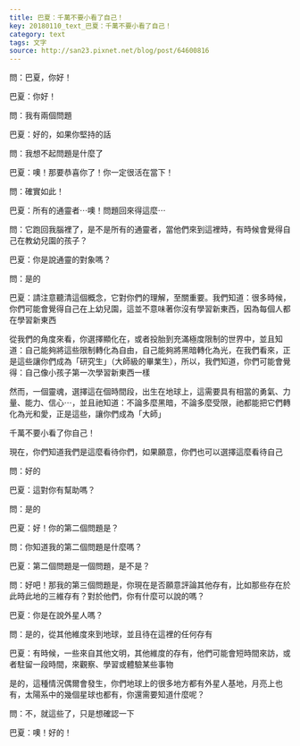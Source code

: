 ```yaml
---
title: 巴夏：千萬不要小看了自己！
key: 20180110_text_巴夏：千萬不要小看了自己！
category: text
tags: 文字
source: http://san23.pixnet.net/blog/post/64600816
---
```


問：巴夏，你好！

巴夏：你好！

問：我有兩個問題

巴夏：好的，如果你堅持的話

問：我想不起問題是什麼了

巴夏：噢！那要恭喜你了！你一定很活在當下！

問：確實如此！

巴夏：所有的通靈者⋯噢！問題回來得這麼⋯

問：它跑回我腦裡了，是不是所有的通靈者，當他們來到這裡時，有時候會覺得自己在教幼兒園的孩子？

巴夏：你是說通靈的對象嗎？

問：是的

巴夏：請注意聽清這個概念，它對你們的理解，至關重要。我們知道：很多時候，你們可能會覺得自己在上幼兒園，這並不意味著你沒有學習新東西，因為每個人都在學習新東西

從我們的角度來看，你選擇顯化在，或者投胎到充滿極度限制的世界中，並且知道：自己能夠將這些限制轉化為自由，自己能夠將黑暗轉化為光，在我們看來，正是這些讓你們成為「研究生」（大師級的畢業生），所以，我們知道，你們可能會覺得：自己像小孩子第一次學習新東西一樣

然而，一個靈魂，選擇這在個時間段，出生在地球上，這需要具有相當的勇氣、力量、能力、信心⋯，並且祂知道：不論多麼黑暗，不論多麼受限，祂都能把它們轉化為光和愛，正是這些，讓你們成為「大師」

千萬不要小看了你自己！

現在，你們知道我們是這麼看待你們，如果願意，你們也可以選擇這麼看待自己

問：好的

巴夏：這對你有幫助嗎？

問：是的

巴夏：好！你的第二個問題是？

問：你知道我的第二個問題是什麼嗎？

巴夏：第二個問題是一個問題，是不是？

問：好吧！那我的第三個問題是，你現在是否願意評論其他存有，比如那些存在於此時此地的三維存有？對於他們，你有什麼可以說的嗎？

巴夏：你是在說外星人嗎？

問：是的，從其他維度來到地球，並且待在這裡的任何存有

巴夏：有時候，一些來自其他文明，其他維度的存有，他們可能會短時間來訪，或者駐留一段時間，來觀察、學習或體驗某些事物

是的，這種情況偶爾會發生，你們地球上的很多地方都有外星人基地，月亮上也有，太陽系中的幾個星球也都有，你還需要知道什麼呢？

問：不，就這些了，只是想確認一下

巴夏：噢！好的！

